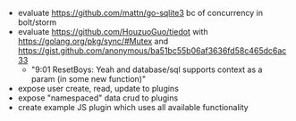 - evaluate https://github.com/mattn/go-sqlite3 bc of concurrency in bolt/storm
- evaluate https://github.com/HouzuoGuo/tiedot with https://golang.org/pkg/sync/#Mutex and https://gist.github.com/anonymous/ba51bc55b06af3636fd58c465dc6ac33
  - "9:01 ResetBoys: Yeah and database/sql supports context as a param (in some new function)"
- expose user create, read, update to plugins
- expose "namespaced" data crud to plugins
- create example JS plugin which uses all available functionality